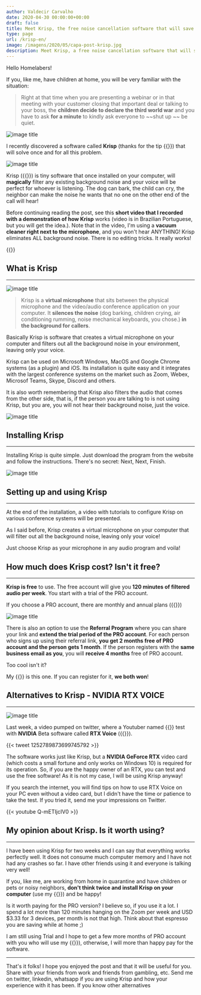```yaml
---
author: Valdecir Carvalho
date: 2020-04-30 00:00:00+00:00
draft: false
title: Meet Krisp, the free noise cancellation software that will save your bacon during quarantine. (NVIDIA RTX VOICE Alternative)
type: page
url: /krisp-en/
image: /imagens/2020/05/capa-post-krisp.jpg
description: Meet Krisp, a free noise cancellation software that will save your bacon during this quarantine. If you are like me, have children or dogs at home or noisy neighbors, you know what I'm talking about. You know that background noise, children screaming or the dog barking right at the time you are giving that presentation to your customer or at the meeting with your boss? With Krisp, your problems are over! Check it out this post and see how works!
---
```


Hello Homelabers!

If you, like me, have children at home, you will be very familiar with the situation:

> Right at that time when you are presenting a webinar or in that meeting with your customer closing that important deal or talking to your boss, the **children decide to declare the third world war** and you have to ask **for a minute** to kindly ask everyone to ~~shut up ~~ be quiet.

![image title](/imagens/2020/05/loud-noises.gif)

I recently discovered a software called **Krisp** (thanks for the tip {{<target-blank title = "@duboc" url = "https://twitter.com/duboc">}}) that will solve once and for all this problem.

![image title](/imagens/2020/05/como-funciona-o-krisp-1.svg)

Krisp ({{<target-blank title = "" url = "https://krisp.ai/">}}) is tiny software that once installed on your computer, will **magically** filter any existing background noise and your voice will be perfect for whoever is listening. The dog can bark, the child can cry, the neighbor can make the noise he wants that no one on the other end of the call will hear!

Before continuing reading the post, see this **short video that I recorded with a demonstration of how Krisp** works (video is in Brazilian Portuguese, but you will get the idea.).
Note that in the video, I'm using a **vacuum cleaner right next to the microphone**, and you won't hear ANYTHING! Krisp eliminates ALL background noise.
There is no editing tricks. It really works!

{{<youtube J7ASvC8BWhU>}}



## What is Krisp
----

![image title](/imagens/2020/05/krisp-300x220.png)

> Krisp is a **virtual microphone** that sits between the physical microphone and the video/audio conference application on your computer. It **silences the noise** (dog barking, children crying, air conditioning rumming, noise mechanical keyboards, you chose.) **in the background for callers**.

Basically Krisp is software that creates a virtual microphone on your computer and filters out all the background noise in your environment, leaving only your voice.

Krisp can be used on Microsoft Windows, MacOS and Google Chrome systems (as a plugin) and iOS. Its installation is quite easy and it integrates with the largest conference systems on the market such as Zoom, Webex, Microsof Teams, Skype, Discord and others.

It is also worth remembering that Krisp also filters the audio that comes from the other side, that is, if the person you are talking to is not using Krisp, but you are, you will not hear their background noise, just the voice.

![image title](/imagens/2020/05/como-funciona-o-krisp-2.svg)

## Installing Krisp
----
Installing Krisp is quite simple. Just download the program from the website and follow the instructions. There's no secret: Next, Next, Finish.

![image title](/imagens/2020/05/como-instalar-krisp.gif)

## Setting up and using Krisp
----

At the end of the installation, a video with tutorials to configure Krisp on various conference systems will be presented.

As I said before, Krisp creates a virtual microphone on your computer that will filter out all the background noise, leaving only your voice!

Just choose Krisp as your microphone in any audio program and voila!


## How much does Krisp cost? Isn't it free?
----
**Krisp is free** to use. The free account will give you **120 minutes of filtered audio per week**. You start with a trial of the PRO account.

If you choose a PRO account, there are monthly and annual plans ({{<target-blank title = "see price list on the website" url = "https://krisp.ai/pricing/">}})

![image title](/imagens/2020/05/krisp-prices-and-plans.png)

There is also an option to use the **Referral Program** where you can share your link and **extend the trial period of the PRO account**.
For each person who signs up using their referral link, **you get 2 months free of PRO account and the person gets 1 month**. If the person registers with the **same business email as you**, you will **receive 4 months** free of PRO account.

Too cool isn't it?

My {{<target-blank title = "referral link" url = "https://bit.ly/homelaber-krisp">}} is this one. If you can register for it, **we both won**!



## Alternatives to Krisp - NVIDIA RTX VOICE
----

![image title](/imagens/2020/05/nvidia-rtx-voice.jpg)

Last week, a video pumped on twitter, where a Youtuber named {{<target-blank title = "Barnacules Nerdgasm" url = "https://www.youtube.com/channel/UC1MwJy1R0nGQkXxRD9p-zTQ">}} test with **NVIDIA** Beta software called **RTX Voice** ({{<target-blank title = "link" url = "https://www.nvidia.com/en-us/geforce / guides / nvidia-rtx-voice-setup-guide / ">}}).

{{< tweet 1252789873699745792 >}}

The software works just like Krisp, but a **NVIDIA GeForce RTX** video card (which costs a small fortune and only works on Windows 10) is required for its operation. So, if you are the happy owner of an RTX, you can test and use the free software! As it is not my case, I will be using Krisp anyway!

If you search the internet, you will find tips on how to use RTX Voice on your PC even without a video card, but I didn't have the time or patience to take the test. If you tried it, send me your impressions on Twitter.

{{< youtube Q-mETIjcIV0 >}}

## My opinion about Krisp. Is it worth using?
----

I have been using Krisp for two weeks and I can say that everything works perfectly well. It does not consume much computer memory and I have not had any crashes so far. I have other friends using it and everyone is talking very well!

If you, like me, are working from home in quarantine and have children or pets or noisy neighbors, **don't think twice and install Krisp on your computer** (use my {{<target-blank title = "referral code" url = "https://bit.ly/homelaber-krisp">}}) and be happy!

Is it worth paying for the PRO version? I believe so, if you use it a lot. I spend a lot more than 120 minutes hanging on the Zoom per week and USD $3.33 for 3 devices, per month is not that high. Think about that espresso you are saving while at home ;)

I am still using Trial and I hope to get a few more months of PRO account with you who will use my {{<target-blank title = "referral code" url = "https://bit.ly/homelaber-krisp">}}), otherwise, I will more than happy pay for the software.

----

That's it folks! I hope you enjoyed the post and that it will be useful for you. Share with your friends from work and friends from gambling, etc.
Send me on twitter, linkedin, whatsapp if you are using Krisp and how your experience with it has been. If you know other alternatives